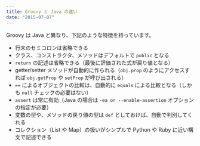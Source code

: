 ```yaml
---
title: Groovy と Java の違い
date: "2015-07-07"
---
```


Groovy は Java と異なり、下記のような特徴を持っています。

* 行末のセミコロンは省略できる
* クラス、コンストラクタ、メソッドはデフォルトで `public` となる
* `return` の記述は省略できる（最後に評価された式が戻り値となる）
* getter/setter メソッドが自動的に作られる（`obj.prop` のようにアクセスすれば `obj.getProp` や `setProp` が呼び出される）
* `==` によるオブジェクトの比較は、自動的に `equals` による比較となる（しかも `null` チェックの必要はない）
* `assert` は常に有効（Java の場合は `-ea or --enable-assertion` オプションの指定が必要）
* 変数の型や、メソッドの戻り値の型は `def` としておけば、自動で判別してくれる
* コレクション（List や Map）の扱いがシンプルで Python や Ruby に近い構文で記述できる

